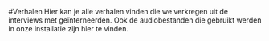 #Verhalen
Hier kan je alle verhalen vinden die we verkregen uit de interviews met geïnterneerden. 
Ook de audiobestanden die gebruikt werden in onze installatie zijn hier te vinden.
